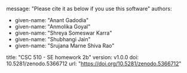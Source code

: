 message: "Please cite it as below if you use this software"
authors:
- given-name: "Anant Gadodia"
- given-name: "Anmolika Goyal"
- given-name: "Shreya Someswar Karra"
- given-name: "Shubhangi Jain"
- given-name: "Srujana Marne Shiva Rao"


title: "CSC 510 - SE homework 2b"
version: v1.0.0
doi: 10.5281/zenodo.5366712
url: "https://doi.org/10.5281/zenodo.5366712"
